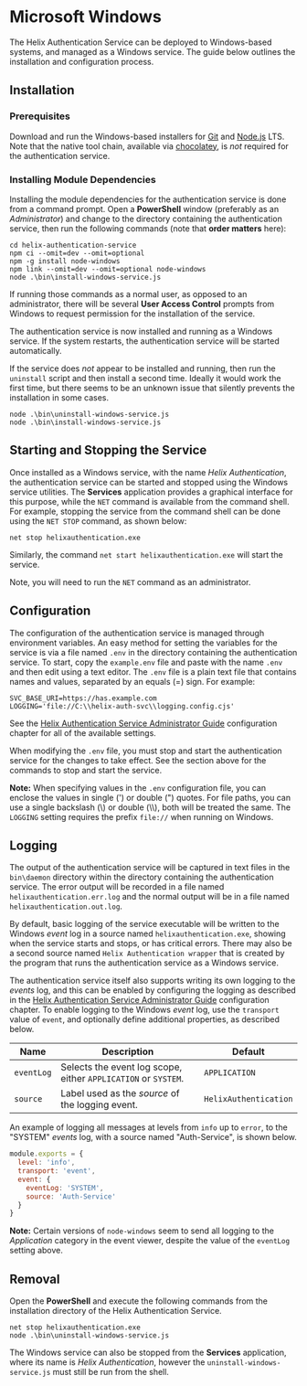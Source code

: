 # Microsoft Windows

The Helix Authentication Service can be deployed to Windows-based systems, and managed as a Windows service. The guide below outlines the installation and configuration process.

## Installation

### Prerequisites

Download and run the Windows-based installers for [Git](https://git-scm.com) and [Node.js](https://nodejs.org/) LTS. Note that the native tool chain, available via [chocolatey](https://chocolatey.org), is _not_ required for the authentication service.

### Installing Module Dependencies

Installing the module dependencies for the authentication service is done from a command prompt. Open a **PowerShell** window (preferably as an _Administrator_) and change to the directory containing the authentication service, then run the following commands (note that **order matters** here):

```
cd helix-authentication-service
npm ci --omit=dev --omit=optional
npm -g install node-windows
npm link --omit=dev --omit=optional node-windows
node .\bin\install-windows-service.js
```

If running those commands as a normal user, as opposed to an administrator, there will be several **User Access Control** prompts from Windows to request permission for the installation of the service.

The authentication service is now installed and running as a Windows service. If the system restarts, the authentication service will be started automatically.

If the service does _not_ appear to be installed and running, then run the `uninstall` script and then install a second time. Ideally it would work the first time, but there seems to be an unknown issue that silently prevents the installation in some cases.

```
node .\bin\uninstall-windows-service.js
node .\bin\install-windows-service.js
```

## Starting and Stopping the Service

Once installed as a Windows service, with the name *Helix Authentication*, the authentication service can be started and stopped using the Windows service utilities. The **Services** application provides a graphical interface for this purpose, while the `NET` command is available from the command shell. For example, stopping the service from the command shell can be done using the `NET STOP` command, as shown below:

```
net stop helixauthentication.exe
```

Similarly, the command `net start helixauthentication.exe` will start the service.

Note, you will need to run the `NET` command as an administrator.

## Configuration

The configuration of the authentication service is managed through environment variables. An easy method for setting the variables for the service is via a file named `.env` in the directory containing the authentication service. To start, copy the `example.env` file and paste with the name `.env` and then edit using a text editor. The `.env` file is a plain text file that contains names and values, separated by an equals (=) sign. For example:

```
SVC_BASE_URI=https://has.example.com
LOGGING='file://C:\\helix-auth-svc\\logging.config.cjs'
```

See the [Helix Authentication Service Administrator Guide](https://www.perforce.com/manuals/helix-auth-svc/Content/HAS/Home-has.html) configuration chapter for all of the available settings.

When modifying the `.env` file, you must stop and start the authentication service for the changes to take effect. See the section above for the commands to stop and start the service.

**Note:** When specifying values in the `.env` configuration file, you can enclose the values in single (') or double (") quotes. For file paths, you can use a single backslash (\\) or double (\\\\), both will be treated the same. The `LOGGING` setting requires the prefix `file://` when running on Windows.

## Logging

The output of the authentication service will be captured in text files in the `bin\daemon` directory within the directory containing the authentication service. The error output will be recorded in a file named `helixauthentication.err.log` and the normal output will be in a file named `helixauthentication.out.log`.

By default, basic logging of the service executable will be written to the Windows _event_ log in a source named `helixauthentication.exe`, showing when the service starts and stops, or has critical errors. There may also be a second source named `Helix Authentication wrapper` that is created by the program that runs the authentication service as a Windows service.

The authentication service itself also supports writing its own logging to the _events_ log, and this can be enabled by configuring the logging as described in the [Helix Authentication Service Administrator Guide](https://www.perforce.com/manuals/helix-auth-svc/Content/HAS/Home-has.html) configuration chapter. To enable logging to the Windows _event_ log, use the `transport` value of `event`, and optionally define additional properties, as described below.

| Name | Description | Default |
| ---- | ----------- | ------- |
| `eventLog` | Selects the event log scope, either `APPLICATION` or `SYSTEM`. | `APPLICATION` |
| `source` | Label used as the _source_ of the logging event. | `HelixAuthentication` |

An example of logging all messages at levels from `info` up to `error`, to the "SYSTEM" _events_ log, with a source named "Auth-Service", is shown below.

```javascript
module.exports = {
  level: 'info',
  transport: 'event',
  event: {
    eventLog: 'SYSTEM',
    source: 'Auth-Service'
  }
}
```

**Note:** Certain versions of `node-windows` seem to send all logging to the _Application_ category in the event viewer, despite the value of the `eventLog` setting above.

## Removal

Open the **PowerShell** and execute the following commands from the installation directory of the Helix Authentication Service.

```
net stop helixauthentication.exe
node .\bin\uninstall-windows-service.js
```

The Windows service can also be stopped from the **Services** application, where its name is _Helix Authentication_, however the `uninstall-windows-service.js` must still be run from the shell.
